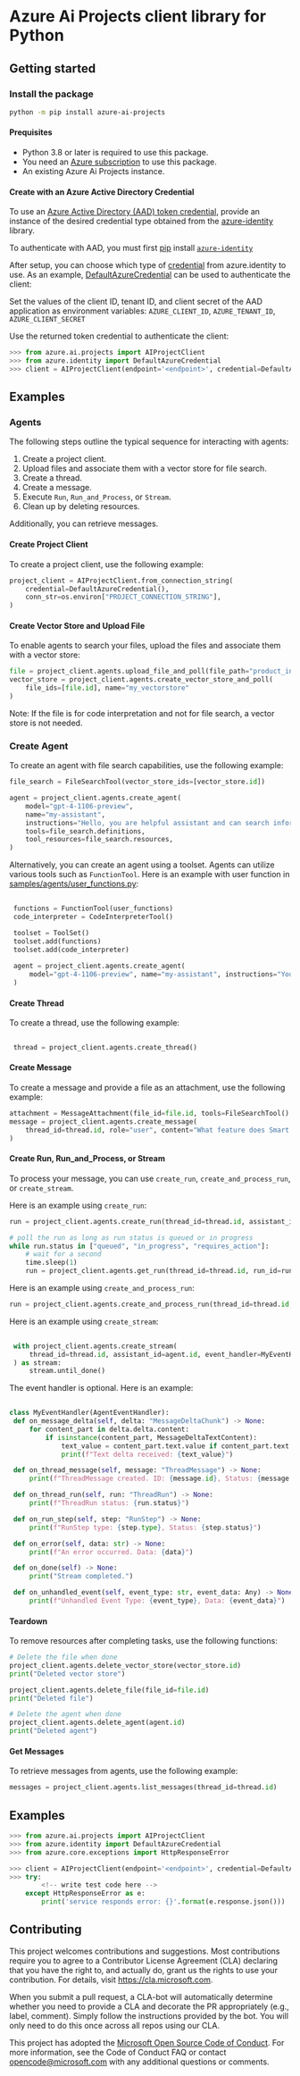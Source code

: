 

# Azure Ai Projects client library for Python
<!-- write necessary description of service -->

## Getting started

### Install the package

```bash
python -m pip install azure-ai-projects
```

#### Prequisites

- Python 3.8 or later is required to use this package.
- You need an [Azure subscription][azure_sub] to use this package.
- An existing Azure Ai Projects instance.
#### Create with an Azure Active Directory Credential
To use an [Azure Active Directory (AAD) token credential][authenticate_with_token],
provide an instance of the desired credential type obtained from the
[azure-identity][azure_identity_credentials] library.

To authenticate with AAD, you must first [pip][pip] install [`azure-identity`][azure_identity_pip]

After setup, you can choose which type of [credential][azure_identity_credentials] from azure.identity to use.
As an example, [DefaultAzureCredential][default_azure_credential] can be used to authenticate the client:

Set the values of the client ID, tenant ID, and client secret of the AAD application as environment variables:
`AZURE_CLIENT_ID`, `AZURE_TENANT_ID`, `AZURE_CLIENT_SECRET`

Use the returned token credential to authenticate the client:

```python
>>> from azure.ai.projects import AIProjectClient
>>> from azure.identity import DefaultAzureCredential
>>> client = AIProjectClient(endpoint='<endpoint>', credential=DefaultAzureCredential())
```

## Examples

### Agents

The following steps outline the typical sequence for interacting with agents:

1. Create a project client.
2. Upload files and associate them with a vector store for file search.
3. Create a thread.
4. Create a message.
5. Execute `Run`, `Run_and_Process`, or `Stream`.
6. Clean up by deleting resources.

Additionally, you can retrieve messages.

#### Create Project Client

To create a project client, use the following example:

<!-- SNIPPET:sample_agents_basics.create_project_client -->

```python
project_client = AIProjectClient.from_connection_string(
    credential=DefaultAzureCredential(),
    conn_str=os.environ["PROJECT_CONNECTION_STRING"],
)
```

<!-- END SNIPPET -->

#### Create Vector Store and Upload File

To enable agents to search your files, upload the files and associate them with a vector store:

<!-- SNIPPET:sample_agents_file_search.upload_file_and_create_vector_store -->

```python
file = project_client.agents.upload_file_and_poll(file_path="product_info_1.md", purpose="assistants")
vector_store = project_client.agents.create_vector_store_and_poll(
    file_ids=[file.id], name="my_vectorstore"
)
```

<!-- END SNIPPET -->

Note: If the file is for code interpretation and not for file search, a vector store is not needed.

### Create Agent

To create an agent with file search capabilities, use the following example:

<!-- SNIPPET:sample_agents_file_search.create_agent_with_file_search_tool -->

```python
file_search = FileSearchTool(vector_store_ids=[vector_store.id])

agent = project_client.agents.create_agent(
    model="gpt-4-1106-preview",
    name="my-assistant",
    instructions="Hello, you are helpful assistant and can search information from uploaded files",
    tools=file_search.definitions,
    tool_resources=file_search.resources,
)
```

<!-- END SNIPPET -->

Alternatively, you can create an agent using a toolset. Agents can utilize various tools such as `FunctionTool`. Here is an example with user function in [samples/agents/user_functions.py](../../samples/agents/user_functions.py):

<!-- SNIPPET:sample_agents_run_with_toolset.create_agent_toolset -->

```python
   
 functions = FunctionTool(user_functions)
 code_interpreter = CodeInterpreterTool()

 toolset = ToolSet()
 toolset.add(functions)
 toolset.add(code_interpreter)
     
 agent = project_client.agents.create_agent(
     model="gpt-4-1106-preview", name="my-assistant", instructions="You are a helpful assistant", toolset=toolset
 )
```

<!-- END SNIPPET -->

#### Create Thread

To create a thread, use the following example:

<!-- SNIPPET:sample_agents_basics.create_thread -->

```python
   
 thread = project_client.agents.create_thread()
```

<!-- END SNIPPET -->

#### Create Message

To create a message and provide a file as an attachment, use the following example:

<!-- SNIPPET:sample_agents_with_file_search_attachment.create_message_with_attachment -->

```python
attachment = MessageAttachment(file_id=file.id, tools=FileSearchTool().definitions)
message = project_client.agents.create_message(
    thread_id=thread.id, role="user", content="What feature does Smart Eyewear offer?", attachments=[attachment]
)
```

<!-- END SNIPPET -->

#### Create Run, Run_and_Process, or Stream

To process your message, you can use `create_run`, `create_and_process_run`, or `create_stream`.

Here is an example using `create_run`:

<!-- SNIPPET:sample_agents_basics.create_run -->

```python
run = project_client.agents.create_run(thread_id=thread.id, assistant_id=agent.id)

# poll the run as long as run status is queued or in progress
while run.status in ["queued", "in_progress", "requires_action"]:
    # wait for a second
    time.sleep(1)
    run = project_client.agents.get_run(thread_id=thread.id, run_id=run.id)
```

<!-- END SNIPPET -->

Here is an example using `create_and_process_run`:

<!-- SNIPPET:sample_agents_run_with_toolset.create_and_process_run -->

```python
run = project_client.agents.create_and_process_run(thread_id=thread.id, assistant_id=agent.id)
```

<!-- END SNIPPET -->

Here is an example using `create_stream`:

<!-- SNIPPET:sample_agents_stream_eventhandler.create_stream -->

```python
   
 with project_client.agents.create_stream(
     thread_id=thread.id, assistant_id=agent.id, event_handler=MyEventHandler()
 ) as stream:
     stream.until_done()
```

<!-- END SNIPPET -->

The event handler is optional. Here is an example:

<!-- SNIPPET:sample_agents_stream_eventhandler.stream_event_handler -->

```python
   
class MyEventHandler(AgentEventHandler):
 def on_message_delta(self, delta: "MessageDeltaChunk") -> None:
     for content_part in delta.delta.content:
         if isinstance(content_part, MessageDeltaTextContent):
             text_value = content_part.text.value if content_part.text else "No text"
             print(f"Text delta received: {text_value}")

 def on_thread_message(self, message: "ThreadMessage") -> None:
     print(f"ThreadMessage created. ID: {message.id}, Status: {message.status}")

 def on_thread_run(self, run: "ThreadRun") -> None:
     print(f"ThreadRun status: {run.status}")

 def on_run_step(self, step: "RunStep") -> None:
     print(f"RunStep type: {step.type}, Status: {step.status}")

 def on_error(self, data: str) -> None:
     print(f"An error occurred. Data: {data}")

 def on_done(self) -> None:
     print("Stream completed.")

 def on_unhandled_event(self, event_type: str, event_data: Any) -> None:
     print(f"Unhandled Event Type: {event_type}, Data: {event_data}")
```

<!-- END SNIPPET -->

#### Teardown

To remove resources after completing tasks, use the following functions:

<!-- SNIPPET:sample_agents_file_search.teardown -->

```python
# Delete the file when done
project_client.agents.delete_vector_store(vector_store.id)
print("Deleted vector store")

project_client.agents.delete_file(file_id=file.id)
print("Deleted file")

# Delete the agent when done
project_client.agents.delete_agent(agent.id)
print("Deleted agent")
```

<!-- END SNIPPET -->

#### Get Messages

To retrieve messages from agents, use the following example:

<!-- SNIPPET:sample_agents_basics.list_messages -->

```python
messages = project_client.agents.list_messages(thread_id=thread.id)
```

<!-- END SNIPPET -->

## Examples

```python
>>> from azure.ai.projects import AIProjectClient
>>> from azure.identity import DefaultAzureCredential
>>> from azure.core.exceptions import HttpResponseError

>>> client = AIProjectClient(endpoint='<endpoint>', credential=DefaultAzureCredential())
>>> try:
        <!-- write test code here -->
    except HttpResponseError as e:
        print('service responds error: {}'.format(e.response.json()))

```

## Contributing

This project welcomes contributions and suggestions. Most contributions require
you to agree to a Contributor License Agreement (CLA) declaring that you have
the right to, and actually do, grant us the rights to use your contribution.
For details, visit https://cla.microsoft.com.

When you submit a pull request, a CLA-bot will automatically determine whether
you need to provide a CLA and decorate the PR appropriately (e.g., label,
comment). Simply follow the instructions provided by the bot. You will only
need to do this once across all repos using our CLA.

This project has adopted the
[Microsoft Open Source Code of Conduct][code_of_conduct]. For more information,
see the Code of Conduct FAQ or contact opencode@microsoft.com with any
additional questions or comments.

<!-- LINKS -->
[code_of_conduct]: https://opensource.microsoft.com/codeofconduct/
[authenticate_with_token]: https://docs.microsoft.com/azure/cognitive-services/authentication?tabs=powershell#authenticate-with-an-authentication-token
[azure_identity_credentials]: https://github.com/Azure/azure-sdk-for-python/tree/main/sdk/identity/azure-identity#credentials
[azure_identity_pip]: https://pypi.org/project/azure-identity/
[default_azure_credential]: https://github.com/Azure/azure-sdk-for-python/tree/main/sdk/identity/azure-identity#defaultazurecredential
[pip]: https://pypi.org/project/pip/
[azure_sub]: https://azure.microsoft.com/free/



